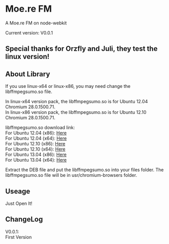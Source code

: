 Moe.re FM
========

A Moe.re FM on node-webkit

Current version: V0.0.1

Special thanks for Orzfly and Juli, they test the linux version!
--------

About Library
--------
If you use linux-x64 or linux-x86, you may need change the libffmpegsumo.so file.

In linux-x64 version pack, the libffmpegsumo.so is for Ubuntu 12.04 Chromium 28.0.1500.71.  
In linux-x86 version pack, the libffmpegsumo.so is for Ubuntu 12.10 Chromium 28.0.1500.71.

libffmpegsumo.so download link:  
For Ubuntu 12.04 (x86): [Here](https://launchpad.net/ubuntu/precise/i386/chromium-codecs-ffmpeg-extra/28.0.1500.71-0ubuntu1.12.04.1)  
For Ubuntu 12.04 (x64): [Here](https://launchpad.net/ubuntu/precise/amd64/chromium-codecs-ffmpeg-extra/28.0.1500.71-0ubuntu1.12.04.1)  
For Ubuntu 12.10 (x86): [Here](https://launchpad.net/ubuntu/quantal/i386/chromium-codecs-ffmpeg-extra/28.0.1500.71-0ubuntu1.12.10.1)  
For Ubuntu 12.10 (x64): [Here](https://launchpad.net/ubuntu/quantal/amd64/chromium-codecs-ffmpeg-extra/28.0.1500.71-0ubuntu1.12.10.1)  
For Ubuntu 13.04 (x86): [Here](https://launchpad.net/ubuntu/raring/i386/chromium-codecs-ffmpeg-extra/28.0.1500.71-0ubuntu1.13.04.1)  
For Ubuntu 13.04 (x64): [Here](https://launchpad.net/ubuntu/raring/amd64/chromium-codecs-ffmpeg-extra/28.0.1500.71-0ubuntu1.13.04.1)  

Extract the DEB file and put the libffmpegsumo.so into your files folder. The libffmpegsumo.so file will be in usr/chromium-browsers folder.

Useage
--------
Just Open It!

ChangeLog
--------
V0.0.1:  
First Version